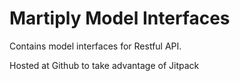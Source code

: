 # Martiply Model Interfaces

Contains model interfaces for Restful API.

Hosted at Github to take advantage of Jitpack

